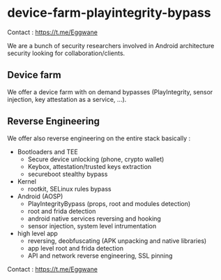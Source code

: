 # device-farm-playintegrity-bypass

Contact : 
https://t.me/Eggwane

We are a bunch of security researchers involved in Android architecture security looking for collaboration/clients.

## Device farm 
We offer a device farm with on demand bypasses (PlayIntegrity, sensor injection, key attestation as a service, ...). 

## Reverse Engineering
We offer also reverse engineering on the entire stack basically : 

- Bootloaders and TEE
    - Secure device unlocking (phone, crypto wallet)
    - Keybox, attestation/trusted keys extraction
    - secureboot stealthy bypass 
- Kernel
    - rootkit, SELinux rules bypass
- Android (AOSP)
    - PlayIntegrityBypass (props, root and modules detection)
    - root and frida detection
    - android native services reversing and hooking
    - sensor injection, system level intrumentation
- high level app
    - reversing, deobfuscating (APK unpacking and native libraries)
    - app level root and frida detection
    - API and network reverse engineering, SSL pinning

Contact : 
https://t.me/Eggwane

